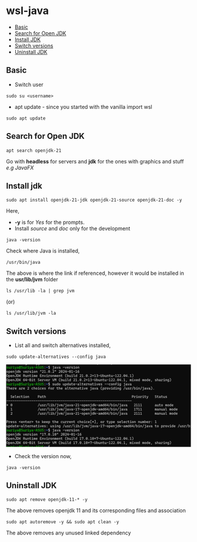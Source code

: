 # wsl-java

- [Basic](#basic)
- [Search for Open JDK](#search-for-open-jdk)
- [Install JDK](#install-jdk)
- [Switch versions](#switch-versions)
- [Uninstall JDK](#uninstall-jdk)

## Basic

- Switch user

```
sudo su <username>
```

- apt update - since you started with the vanilla import wsl

```
sudo apt update
```

## Search for Open JDK

```
apt search openjdk-21
```

Go with **headless** for servers and **jdk** for the ones with graphics and stuff _e.g JavaFX_


## Install jdk

```
sudo apt install openjdk-21-jdk openjdk-21-source openjdk-21-doc -y
```
Here,
- **-y** is for *Yes* for the prompts.
- Install *source* and *doc* only for the development

```
java -version
```

Check where Java is installed,
```
/usr/bin/java
```
The above is where the link if referenced, however it would be installed in the **usr/lib/jvm** folder

```
ls /usr/lib -la | grep jvm
```
(or)
```
ls /usr/lib/jvm -la
```

## Switch versions

- List all and switch alternatives installed,

```
sudo update-alternatives --config java
```

![](./resources/java-alternatives-switch.png)

- Check the version now,

```
java -version
```

## Uninstall JDK

```
sudo apt remove openjdk-11-* -y
```

The above removes openjdk 11 and its corresponding files and association


```
sudo apt autoremove -y && sudo apt clean -y
```

The above removes any unused linked dependency
